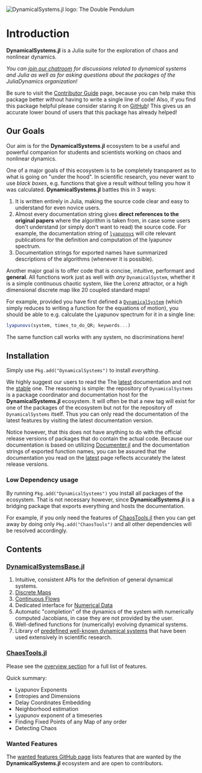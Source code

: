 ![DynamicalSystems.jl logo: The Double Pendulum](https://i.imgur.com/nFQFdB0.gif)

# Introduction
**DynamicalSystems.jl** is a Julia suite for the exploration of chaos and nonlinear dynamics.

*You
can [join our chatroom](https://gitter.im/JuliaDynamics/Lobby) for discussions related
to dynamical systems and Julia as well as for asking questions about the packages of the
JuliaDynamics organization!*

Be sure to visit the [Contributor Guide](contributors_guide) page, because you can
help make this package better without having to write a single line of code!
Also, if you find this package helpful please consider staring it on [GitHub](https://github.com/JuliaDynamics/DynamicalSystems.jl)! This gives us an
accurate lower bound of users that this package has already helped!

## Our Goals
Our aim is for the **DynamicalSystems.jl** ecosystem to be a useful and powerful companion for students and scientists working on chaos and nonlinear dynamics.

One of a major goals of this ecosystem is to be completely transparent as to what is
going on "under the hood". In scientific research, you never want to use *black boxes*,
e.g. functions that give a result without telling you how it was calculated. **DynamicalSystems.jl** battles this in 3 ways:

1. It is written entirely in Julia,
   making the source code clear and easy to understand for even novice users.
2. Almost every documentation string gives
   **direct references to the original papers** where the algorithm is taken from, in case some users don't understand (or simply don't want to read) the source code. For example,
   the documentation string of [`lyapunovs`](@ref) will cite relevant publications for the definition and computation of the lyapunov spectrum.
3. Documentation strings
   for exported names have summarized descriptions of the algorithms (whenever
   it is possible).

Another major goal is to offer code that is concise, intuitive, performant and **general**.
All functions work just as well with *any* `DynamicalSystem`, whether it is a simple
continuous chaotic system, like the Lorenz attractor, or a high dimensional discrete
map like 20 coupled standard maps!

For example, provided you have first defined a [`DynamicalSystem`](definition/general)
(which simply reduces to writing a function for the equations of motion),
you should be able to e.g. calculate the Lyapunov spectrum for it
in a single line:
```julia
lyapunovs(system, times_to_do_QR; keywords...)
```
The same function call works with any system, no discriminations here!

## Installation
Simply use `Pkg.add("DynamicalSystems")` to install *everything*.

We highly suggest our users to read the The  [latest](https://JuliaDynamics.github.io/DynamicalSystems.jl/latest) documentation
and not the [stable](https://JuliaDynamics.github.io/DynamicalSystems.jl/stable) one.
The reasoning is simple: the repository of `DynamicalSystems` is a package coordinator
and documentation host for the **DynamicalSystems.jl** ecosystem. It will often be
that a new tag will exist for one of the packages of the ecosystem but not for the repository of `DynamicalSystems` itself. Thus you can only read the documentation of the latest features by visiting the latest documentation version.

Notice however, that this does not have anything to do with the official release versions
of packages that do contain the actual code. Because our documentation is based on utilizing [Documenter.jl](https://github.com/JuliaDocs/Documenter.jl) and the documentation strings of exported function names, you can be assured that the documentation you read on the [latest](https://JuliaDynamics.github.io/DynamicalSystems.jl/latest) page reflects accurately the latest release versions.

### Low Dependency usage
By running `Pkg.add("DynamicalSystems")` you install all packages of the ecosystem.
That is not necessary however, since **DynamicalSystems.jl** is a bridging package
that exports everything and hosts the documentation.

For example, if you only need the features of [ChaosTools.jl](chaos/overview) then
you can get away by doing only `Pkg.add("ChaosTools")` and all other dependencies
will be resolved accordingly.

## Contents

### [DynamicalSystemsBase.jl](definition/general)

1. Intuitive, consistent APIs for the definition of general dynamical systems.
2. [Discrete Maps](definition/discrete)
3. [Continuous Flows](definition/continuous)
4. Dedicated interface for [Numerical Data](definition/dataset)
5. Automatic "completion" of the dynamics of the system with numerically computed Jacobians, in case they are not provided by the user.
4. Well-defined functions for (numerically) evolving dynamical systems.
6. Library of [predefined well-known dynamical systems](definition/predefined) that have been used extensively in scientific research.

### [ChaosTools.jl](chaos/overview)
Please see the [overview section](chaos/overview) for a full list of features.

Quick summary:

* Lyapunov Exponents
* Entropies and Dimensions
* Delay Coordinates Embedding
* Neighborhood estimation
* Lyapunov exponent of a timeseries
* Finding Fixed Points of any Map of any order
* Detecting Chaos

### Wanted Features
The [wanted features GitHub page](https://github.com/JuliaDynamics/DynamicalSystems.jl/issues?utf8=%E2%9C%93&q=is%3Aissue%20is%3Aopen%20label%3Awanted_feature) lists features that are wanted by the **DynamicalSystems.jl** ecosystem and are open to contributors.
